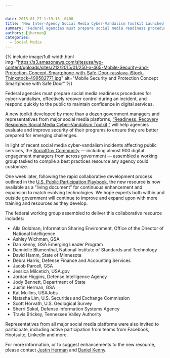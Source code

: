 ```yaml
---


date: 2015-01-27 1:19:13 -0400
title: 'New Inter-Agency Social Media Cyber-Vandalism Toolkit Launched'
summary: 'Federal agencies must prepare social media readiness procedures for cyber-vandalism, effectively recover control during an incident, and respond quickly to the public to maintain confidence in digital services. A new toolkit&nbsp;developed by more than a dozen government managers and representatives from major social media platforms, &amp;#8220;Readiness, Recovery Response\: Social Media Cyber-Vandalism Toolkit,&amp;#8221; will help agencies'
authors: [jherman]
categories:
  - Social Media
---
```



{% include image/full-width.html img="https://s3.amazonaws.com/sitesusa/wp-content/uploads/sites/212/2015/01/250-x-465-Mobile-Security-and-Protection-Concept-Smartphone-with-Safe-Door-rasslava-iStock-Thinkstock-499582771.jpg" alt="Mobile Security and Protection Concept Smartphone with Safe Door" %} 

Federal agencies must prepare social media readiness procedures for cyber-vandalism, effectively recover control during an incident, and respond quickly to the public to maintain confidence in digital services.

A new toolkit developed by more than a dozen government managers and representatives from major social media platforms, <a href="https://www.WHATEVER/resources/readiness-recovery-response-social-media-cyber-vandalism-toolkit/" target="_blank">&#8220;Readiness, Recovery Response: Social Media Cyber-Vandalism Toolkit,&#8221;</a> will help agencies evaluate and improve security of their programs to ensure they are better prepared for emerging challenges.

In light of recent social media cyber-vandalism incidents affecting public services, the [SocialGov Community](https://www.WHATEVER/communities/social-media/) &#8212; including almost 900 digital engagement managers from across government &#8212; assembled a working group tasked to compile a best practices resource any agency could customize.

One week later, following the rapid collaborative development process outlined in the [U.S. Public Participation Playbook](https://www.WHATEVER/2014/12/17/3rd-u-s-public-participation-playbook-draft-released-this-month/), the new resource is now available as a “living document” for continuous enhancement and expansion to match evolving technologies. We hope experts both within and outside government will continue to improve and expand upon with more training and resources as they develop.

The federal working group assembled to deliver this collaborative resource includes:

  * Alla Goldman, Information Sharing Environment, Office of the Director of National Intelligence
  * Ashley Wichman, GSA
  * Dan Kenny, GSA Emerging Leader Program
  * Dannielle Blumenthal, National Institute of Standards and Technology
  * David Hamm, State of Minnesota
  * Debra Harris, Defense Finance and Accounting Services
  * Jacob Parcell, GSA
  * Jessica Milcetich, USA.gov
  * Jordan Higgins, Defense Intelligence Agency
  * Jody Bennett, Department of State
  * Justin Herman, GSA
  * Kat Mullins, USAJobs
  * Natasha Lim, U.S. Securities and Exchange Commission
  * Scott Horvath, U.S. Geological Survey
  * Sherri Sokol, Defense Information Systems Agency
  * Travis Brickey, Tennessee Valley Authority

Representatives from all major social media platforms were also invited to participate, including active participation from teams from Facebook, Hootsuite, LinkedIn and more.

For more information, or to suggest enhancements to the new resource, please contact [Justin Herman](mailto:justin.herman@gsa.gov) and [Daniel Kenny](mailto:daniel.kenny@gsa.gov).